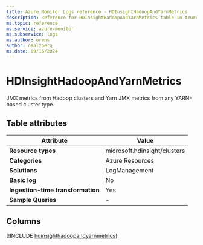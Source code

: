 ```yaml
---
title: Azure Monitor Logs reference - HDInsightHadoopAndYarnMetrics
description: Reference for HDInsightHadoopAndYarnMetrics table in Azure Monitor Logs.
ms.topic: reference
ms.service: azure-monitor
ms.subservice: logs
ms.author: orens
author: osalzberg
ms.date: 09/16/2024
---
```


# HDInsightHadoopAndYarnMetrics

JMX metrics from Hadoop clusters and Yarn JMX metrics from any YARN-based cluster type.


## Table attributes

|Attribute|Value|
|---|---|
|**Resource types**|microsoft.hdinsight/clusters|
|**Categories**|Azure Resources|
|**Solutions**| LogManagement|
|**Basic log**|No|
|**Ingestion-time transformation**|Yes|
|**Sample Queries**|-|



## Columns
  
[!INCLUDE [hdinsighthadoopandyarnmetrics](~/reusable-content/ce-skilling/azure/includes/azure-monitor/reference/tables/hdinsighthadoopandyarnmetrics-include.md)]
